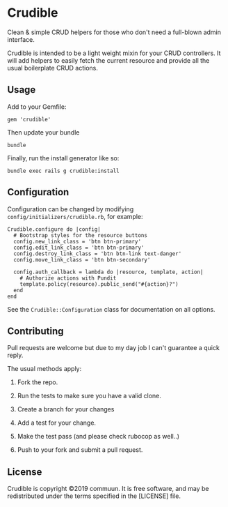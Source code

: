 # Crudible

Clean & simple CRUD helpers for those who don't need a full-blown admin
interface.

Crudible is intended to be a light weight mixin for your CRUD controllers. It
will add helpers to easily fetch the current resource and provide all the
usual boilerplate CRUD actions.

## Usage

Add to your Gemfile:

    gem 'crudible'

Then update your bundle

    bundle

Finally, run the install generator like so:

    bundle exec rails g crudible:install

## Configuration

Configuration can be changed by modifying `config/initializers/crudible.rb`, for example:

    Crudible.configure do |config|
      # Bootstrap styles for the resource buttons
      config.new_link_class = 'btn btn-primary'
      config.edit_link_class = 'btn btn-primary'
      config.destroy_link_class = 'btn btn-link text-danger'
      config.move_link_class = 'btn btn-secondary'

      config.auth_callback = lambda do |resource, template, action|
        # Authorize actions with Pundit
        template.policy(resource).public_send("#{action}?")
      end
    end

See the `Crudible::Configuration` class for documentation on all options.

## Contributing

Pull requests are welcome but due to my day job I can't guarantee a quick reply.

The usual methods apply:

1. Fork the repo.

2. Run the tests to make sure you have a valid clone.

3. Create a branch for your changes

4. Add a test for your change.

5. Make the test pass (and please check rubocop as well..)

6. Push to your fork and submit a pull request.


## License

Crudible is copyright ©2019 commuun. It is free software, and may be
redistributed under the terms specified in the [LICENSE] file.
